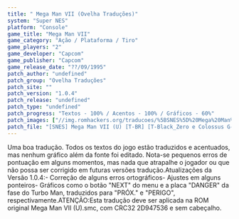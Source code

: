 ```yaml
---
title: " Mega Man VII (Ovelha Traduções)"
system: "Super NES"
platform: "Console"
game_title: "Mega Man VII"
game_category: "Ação / Plataforma / Tiro"
game_players: "2"
game_developer: "Capcom"
game_publisher: "Capcom"
game_release_date: "??/09/1995"
patch_author: "undefined"
patch_group: "Ovelha Traduções"
patch_site: ""
patch_version: "1.0.4"
patch_release: "undefined"
patch_type: "undefined"
patch_progress: "Textos - 100% / Acentos - 100% / Gráficos - 60%"
patch_images: ["//img.romhackers.org/traducoes/%5BSNES%5D%20Mega%20Man%20VII%20-%201.png","//img.romhackers.org/traducoes/%5BSNES%5D%20Mega%20Man%20VII%20-%20Ovelha%20Tradu%C3%A7%C3%B5es%20-%202.png","//img.romhackers.org/traducoes/%5BSNES%5D%20Mega%20Man%20VII%20-%20Ovelha%20Tradu%C3%A7%C3%B5es%20-%203.png"]
patch_file: "[SNES] Mega Man VII (U) [T-BR] [T-Black_Zero e Colossus G-Ovelha Traduções] [V-1.0.4 A-2013].zip"
---
```

Uma boa tradução. Todos os textos do jogo estão traduzidos e acentuados, mas nenhum gráfico além da fonte foi editado. Nota-se pequenos erros de pontuação em alguns momentos, mas nada que atrapalhe o jogador ou que não possa ser corrigido em futuras versões tradução.Atualizações da Versão 1.0.4:- Correção de alguns erros ortográficos- Ajustes em alguns ponteiros- Gráficos como o botão "NEXT" do menu e a placa "DANGER" da fase do Turbo Man, traduzidos para "PRÓX." e "PERIGO", respectivamente.ATENÇÃO:Esta tradução deve ser aplicada na ROM original Mega Man VII (U).smc, com CRC32 2D947536 e sem cabeçalho.